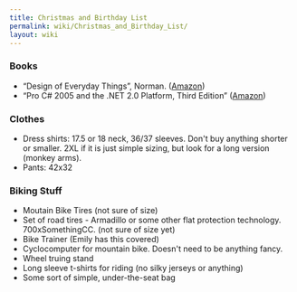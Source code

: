 ```yaml
---
title: Christmas and Birthday List
permalink: wiki/Christmas_and_Birthday_List/
layout: wiki
---
```


### Books

-   “Design of Everyday Things”, Norman.
    ([Amazon](http://www.amazon.com/Design-Everyday-Things-Donald-Norman/dp/0465067107/sr=8-1/qid=1164909028/ref=pd_bbs_sr_1/102-9596148-3812120?ie=UTF8&s=books))
-   “Pro C\# 2005 and the .NET 2.0 Platform, Third Edition”
    ([Amazon](http://www.amazon.com/Pro-2005-NET-Platform-Third/dp/1590594193/sr=8-1/qid=1164909634/ref=pd_bbs_sr_1/102-9596148-3812120?ie=UTF8&s=books))

### Clothes

-   Dress shirts: 17.5 or 18 neck, 36/37 sleeves. Don't buy anything
    shorter or smaller. 2XL if it is just simple sizing, but look for a
    long version (monkey arms).
-   Pants: 42x32

### Biking Stuff

-   Moutain Bike Tires (not sure of size)
-   Set of road tires - Armadillo or some other flat protection
    technology. 700xSomethingCC. (not sure of size yet)
-   Bike Trainer (Emily has this covered)
-   Cyclocomputer for mountain bike. Doesn't need to be anything fancy.
-   Wheel truing stand
-   Long sleeve t-shirts for riding (no silky jerseys or anything)
-   Some sort of simple, under-the-seat bag

